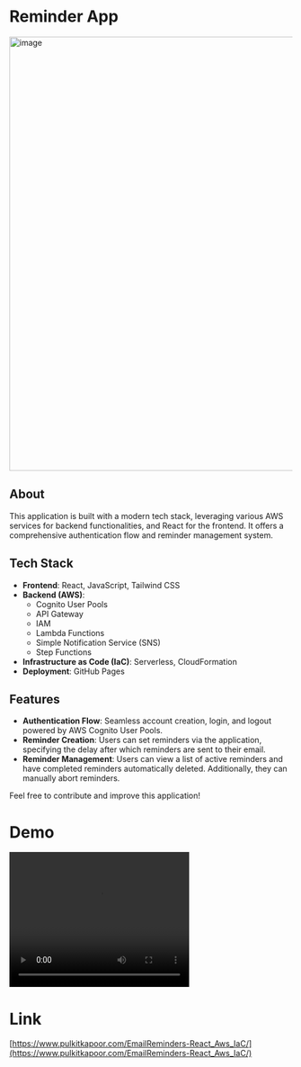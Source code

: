 # Reminder App
<img width="772" alt="image" src="https://github.com/k-pulkit/EmailReminders-React_Aws_IaC/assets/71238192/386d3778-eedc-4a33-b50f-ed5a44b63b62">

## About
This application is built with a modern tech stack, leveraging various AWS services for backend functionalities, and React for the frontend. It offers a comprehensive authentication flow and reminder management system.

## Tech Stack
- **Frontend**: React, JavaScript, Tailwind CSS
- **Backend (AWS)**:
  - Cognito User Pools
  - API Gateway
  - IAM
  - Lambda Functions
  - Simple Notification Service (SNS)
  - Step Functions
- **Infrastructure as Code (IaC)**: Serverless, CloudFormation
- **Deployment**: GitHub Pages

## Features
- **Authentication Flow**: Seamless account creation, login, and logout powered by AWS Cognito User Pools.
- **Reminder Creation**: Users can set reminders via the application, specifying the delay after which reminders are sent to their email.
- **Reminder Management**: Users can view a list of active reminders and have completed reminders automatically deleted. Additionally, they can manually abort reminders.

Feel free to contribute and improve this application!

# Demo 
<video src="https://github.com/k-pulkit/EmailReminders-React_Aws_IaC/assets/71238192/38c2c17a-c484-459f-94f0-b129566e2f70" width="320" height="240"></video>  


# Link 
[https://www.pulkitkapoor.com/EmailReminders-React_Aws_IaC/](https://www.pulkitkapoor.com/EmailReminders-React_Aws_IaC/)
